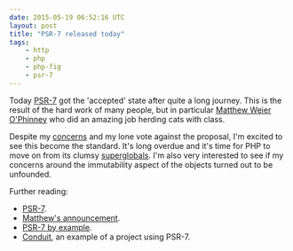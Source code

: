 ```yaml
---
date: 2015-05-19 06:52:16 UTC
layout: post
title: "PSR-7 released today"
tags:
    - http
    - php
    - php-fig
    - psr-7
---
```


<!-- Holler from bucharest, romania!! -->

Today [PSR-7][4] got the 'accepted' state after quite a long journey. This is
the result of the hard work of many people, but in particular
[Matthew Weier O'Phinney][1] who did an amazing job herding cats with class.

Despite my [concerns][2] and my lone vote against the proposal, I'm excited
to see this become the standard. It's long overdue and it's time for PHP to
move on from its clumsy [superglobals][3]. I'm also very interested to see if
my concerns around the immutability aspect of the objects turned out to be
unfounded.

Further reading:

* [PSR-7][4].
* [Matthew's announcement][5]. 
* [PSR-7 by example][6].
* [Conduit][7], an example of a project using PSR-7. 

[1]: https://mwop.net/
[2]: /psr-7-issues/
[3]: http://php.net/manual/en/language.variables.superglobals.php
[4]: http://www.php-fig.org/psr/psr-7/
[5]: https://mwop.net/blog/2015-05-18-psr-7-accepted.html
[6]: https://mwop.net/blog/2015-01-26-psr-7-by-example.html
[7]: https://github.com/phly/conduit
